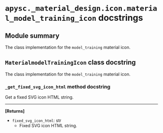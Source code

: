 # `apysc._material_design.icon.material_model_training_icon` docstrings

## Module summary

The class implementation for the `model_training` material icon.

## `MaterialmodelTrainingIcon` class docstring

The class implementation for the `model_training` material icon.

### `_get_fixed_svg_icon_html` method docstring

Get a fixed SVG icon HTML string.<hr>

**[Returns]**

- `fixed_svg_icon_html`: str
  - Fixed SVG icon HTML string.
